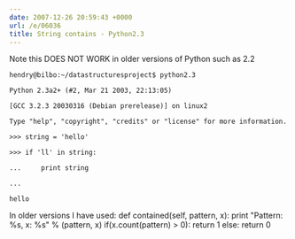 ```yaml
---
date: 2007-12-26 20:59:43 +0000
url: /e/06036
title: String contains - Python2.3
---
```


Note this DOES NOT WORK in older versions of Python such as 2.2

	hendry@bilbo:~/datastructuresproject$ python2.3

	Python 2.3a2+ (#2, Mar 21 2003, 22:13:05)

	[GCC 3.2.3 20030316 (Debian prerelease)] on linux2

	Type "help", "copyright", "credits" or "license" for more information.

	>>> string = 'hello'

	>>> if 'll' in string:

	...     print string

	...

	hello
In older versions I have used:
        def contained(self, pattern, x):
                print "Pattern: %s, x: %s" % (pattern, x)
                if(x.count(pattern) > 0):
                        return 1
                else:
                        return 0
